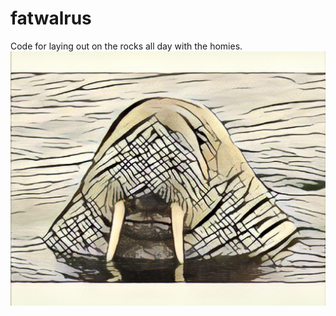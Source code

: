 # fatwalrus
Code for laying out on the rocks all day with the homies.
![alt tag](https://github.com/aschein/fatwalrus/blob/master/IMG_7763.jpg)

